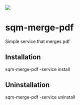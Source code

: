 ![](https://github.com/SquareMoonIndustries/sqm-merge-pdf/actions/workflows/go.yml/badge.svg)
# sqm-merge-pdf

Simple service that merges pdf

## Installation
sqm-merge-pdf -service install

## Uninstallation
sqm-merge-pdf -service uninstall
